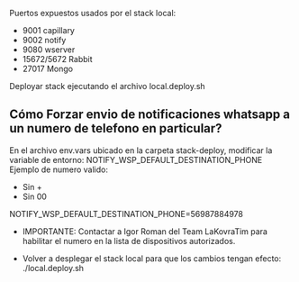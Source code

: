 Puertos expuestos usados por el stack local:
* 9001 capillary
* 9002 notify
* 9080 wserver
* 15672/5672 Rabbit
* 27017 Mongo

Deployar stack ejecutando el archivo local.deploy.sh

## Cómo Forzar envio de notificaciones whatsapp a un numero de telefono en particular?

En el archivo env.vars ubicado en la carpeta stack-deploy, modificar la variable de entorno: 
NOTIFY_WSP_DEFAULT_DESTINATION_PHONE
Ejemplo de numero valido:
* Sin +
* Sin 00

NOTIFY_WSP_DEFAULT_DESTINATION_PHONE=56987884978

* IMPORTANTE: Contactar a Igor Roman del Team LaKovraTim para habilitar el numero en la lista de dispositivos autorizados.

* Volver a desplegar el stack local para que los cambios tengan efecto:
./local.deploy.sh
